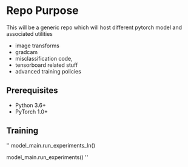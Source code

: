 # Repo Purpose

This will be a generic repo which will host different pytorch model and associated utilities
- image transforms
- gradcam
- misclassification code,
- tensorboard related stuff
- advanced training policies

## Prerequisites
- Python 3.6+
- PyTorch 1.0+


## Training
''
model_main.run_experiments_ln()

model_main.run_experiments()
''